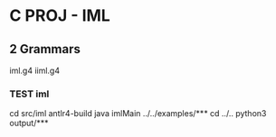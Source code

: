 # C PROJ - IML

## 2 Grammars

iml.g4
iiml.g4

### TEST iml

cd src/iml
antlr4-build
java imlMain ../../examples/***
cd ../..
python3 output/***
